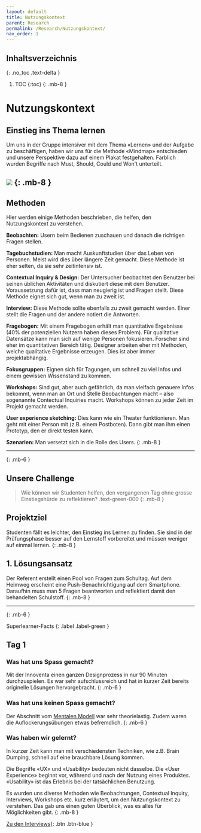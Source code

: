 ```yaml
---
layout: default
title: Nutzungskontext
parent: Research
permalink: /Research/Nutzungskontext/
nav_order: 1
---
```


## Inhaltsverzeichnis
{: .no_toc .text-delta }

1. TOC
{:toc}
{: .mb-8 }


# Nutzungskontext
## Einstieg ins Thema lernen
Um uns in der Gruppe intensiver mit dem Thema «Lernen» und der Aufgabe zu beschäftigen, haben wir uns für die Methode «Mindmap» entschieden und unsere Perspektive dazu auf einem Plakat festgehalten. Farblich wurden Begriffe nach Must, Should, Could und Won't unterteilt.

![](https://github.com/matthiasmeierkoch/hcd-documentation/blob/gh-pages/images/mindmap.jpg?raw=true)
{: .mb-8 }
---


## Methoden 
Hier werden einige Methoden beschrieben, die helfen, den Nutzungskontext zu verstehen.

**Beobachten:** Usern beim Bedienen zuschauen und danach die richtigen Fragen stellen.

**Tagebuchstudien:** Man macht Auskunftstudien über das Leben von Personen.  Meist wird dies über längere Zeit gemacht. Diese Methode ist eher selten, da sie sehr zeitintensiv ist.

**Contextual Inquiry & Design:** Der Untersucher beobachtet den Benutzer bei seinen üblichen Aktivitäten und diskutiert diese mit dem Benutzer. Voraussetzung dafür ist, dass man neugierig ist und Fragen stellt. Diese Methode eignet sich gut, wenn man zu zweit ist.

**Interview:** Diese Methode sollte ebenfalls zu zweit gemacht werden. Einer stellt die Fragen und der andere notiert die Antworten.

**Fragebogen:** Mit einem Fragebogen erhält man quantitative Ergebnisse (40% der potenziellen Nutzern haben dieses Problem). Für qualitative Datensätze kann man sich auf wenige Personen fokusieren. Forscher sind eher im quantitativen Bereich tätig. Designer arbeiten eher mit Methoden, welche qualitative Ergebnisse erzeugen. Dies ist aber immer projektabhängig.

**Fokusgruppen:** Eignen sich für Tagungen, um schnell zu viel Infos und einem gewissen Wissenstand zu kommen.

**Workshops:** Sind gut, aber auch gefährlich, da man vielfach genauere Infos bekommt, wenn man an Ort und Stelle Beobachtungen macht – also sogenannte Contectual Inquiries macht. Workshops können zu jeder Zeit im Projekt gemacht werden.

**User experience sketching:** Dies kann wie ein Theater funktionieren. Man geht mit einer Person mit (z.B. einem Postboten). Dann gibt man ihm einen Prototyp, den er direkt testen kann.

**Szenarien:** Man versetzt sich in die Rolle des Users.
{: .mb-8 }

---
{: .mb-6 }

## Unsere Challenge
> Wie können wir Studenten helfen, den vergangenen Tag ohne grosse Einstiegshürde zu reflektieren?
.text-green-000
{: .mb-8 }

## Projektziel
Studenten fällt es leichter, den Einstieg ins Lernen zu finden. Sie sind in der Prüfungsphase besser auf den Lernstoff vorbereitet und müssen weniger auf einmal lernen. 
{: .mb-8 }

## 1. Lösungsansatz
Der Referent erstellt einen Pool von Fragen zum Schultag. Auf dem Heimweg erscheint eine Push-Benachrichtigung auf dem Smartphone. Daraufhin muss man 5 Fragen beantworten und reflektiert damit den behandelten Schulstoff.
{: .mb-8 }

---
{: .mb-6 }

Superlearner-Facts
{: .label .label-green }

## Tag 1


### Was hat uns Spass gemacht?
Mit der Innoventa einen ganzen Designprozess in nur 90 Minuten durchzuspielen. Es war sehr aufschlussreich und hat in kurzer Zeit bereits originelle Lösungen hervorgebracht.
{: .mb-6 }

### Was hat uns keinen Spass gemacht?
Der Abschnitt vom [
Mentalen Modell](https://www.netnode.ch/blog/mentale-modelle-als-zentrales-konzept-im-bereich-der-usability) war sehr theorielastig. Zudem waren die Auflockerungsübungen etwas befremdlich.
{: .mb-6 }

### Was haben wir gelernt?
In kurzer Zeit kann man mit verschiedensten Techniken, wie z.B. Brain Dumping, schnell auf eine brauchbare Lösung kommen.

Die Begriffe «UX» und «Usability» bedeuten nicht dasselbe. Die «User Experience» beginnt vor, während und nach der Nutzung eines Produktes. «Usability» ist das Erlebnis bei der tatsächlichen Benutzung.

Es wurden uns diverse Methoden wie Beobachtungen, Contextual Inquiry, Interviews, Workshops etc. kurz erläutert, um den Nutzungskontext zu verstehen. Das gab uns einen guten Überblick, was es alles für Möglichkeiten gibt. 
{: .mb-8 }


[Zu den Interviews](https://matthiasmeierkoch.github.io/hcd-documentation/Research/Research-und-Interviews/){: .btn .btn-blue }
